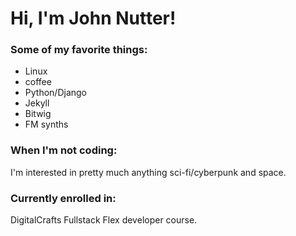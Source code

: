 # Hi, I'm John Nutter!

### Some of my favorite things: 
- Linux 
- coffee 
- Python/Django
- Jekyll
- Bitwig
- FM synths

### When I'm not coding: 
I'm interested in pretty much anything sci-fi/cyberpunk and space.

### Currently enrolled in:
DigitalCrafts Fullstack Flex developer course.
